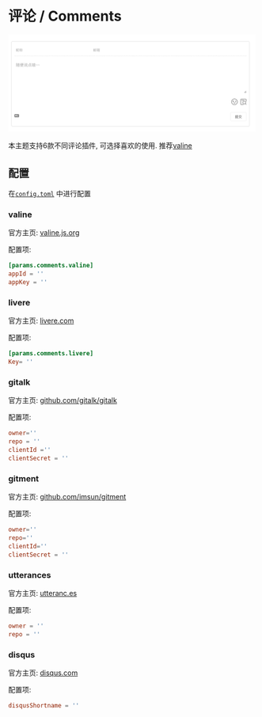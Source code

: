 # 评论 / Comments

<img src="https://raw.githubusercontent.com/qbeenslee/CDN/master/screenshot/2022/04-27/050840738-20220427050832.png" width="500px">

本主题支持6款不同评论插件, 可选择喜欢的使用. 推荐[valine](https://valine.js.org)

## 配置

在[`config.toml`](https://gohugo.io/getting-started/configuration/) 中进行配置

### valine

官方主页: [valine.js.org](https://valine.js.org)

配置项:

``` toml
[params.comments.valine]
appId = ''
appKey = ''
```

### livere

官方主页: [livere.com](https://livere.com)

配置项:

``` toml
[params.comments.livere]
Key= ''
```

### gitalk

官方主页: [github.com/gitalk/gitalk](https://github.com/gitalk/gitalk)

配置项:

``` toml
owner=''
repo = ''
clientId =''
clientSecret = ''
```

### gitment

官方主页: [github.com/imsun/gitment](https://github.com/imsun/gitment)

配置项:

``` toml
owner=''
repo=''
clientId=''
clientSecret = ''
```

### utterances

官方主页: [utteranc.es](https://utteranc.es)

配置项:

``` toml
owner = ''
repo = ''
```

### disqus

官方主页: [disqus.com](https://disqus.com)

配置项:

``` toml
disqusShortname = ''
```